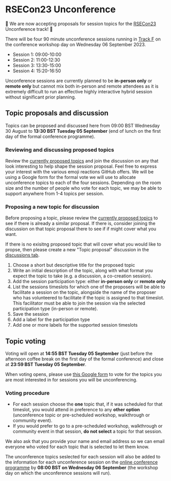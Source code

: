 # RSECon23 Unconference

🔔 We are now accepting proposals for session topics for the [RSECon23](https://rsecon23.society-rse.org/) Unconference track! 🔔 

There will be four 90 minute unconference sessions running in [Track F](https://virtual.oxfordabstracts.com/#/event/public/4430) on the conference workshop day on Wednesday 06 September 2023.

- Session 1: 09:00-10:00
- Session 2: 11:00-12:30
- Session 3: 13:30-15:00
- Session 4: 15:20-16:50

Unconference sessions are currently planned to be **in-person only** or **remote only** but cannot mix both in-person and remote attendees as it is extremely difficult to run an effective highly interactive hybrid session without significant prior planning.

## Topic proposals and discussion

Topics can be proposed and discussed here from 09:00 BST Wednesday 30 August to **13:30 BST Tuesday 05 September** (end of lunch on the first day of the formal conference programme).

### Reviewing and discussing proposed topics

Review the [currently proposed topics](https://github.com/socrse/rsecon23-unconference/discussions/categories/topic-proposals) and join the discussion on any that look interesting to help shape the session proposal. Feel free to express your interest with the various emoji reactions GitHub offers. We will be using a Google form for the formal vote we will use to allocate unconference topics to each of the four sessions. Depending on the room size and the number of people who vote for each topic, we may be able to support anywhere from 1-4 topics per session.

### Proposing a new topic for discussion

Before proposing a topic, please review the [currently proposed topics](https://github.com/socrse/rsecon23-unconference/discussions/categories/topic-proposals) to see if there is already a similar proposal. If there is, consider joining the discussion on that topic proposal there to see if if might cover what you want.

If there is no exisitng proposed topic that will cover what you would like to propse, then please create a new "Topic proposal" discussion in the [discussions tab](https://github.com/socrse/rsecon23-unconference/discussions/categories/topic-proposals).

1. Choose a short but descriptive title for the proposed topic
2. Write an initial description of the topic, along with what format you expect the topic to take (e.g. a discussion, a co-creation session).
3. Add the session participation type: either **in-person only** or **remote only**
4. List the sessions timeslots for which one of the proposers will be able to facilitate a session on the topic, alongside the name of the proposer who has volunteered to facilitate if the topic is assigned to that timeslot. This facilitator must be able to join the session via the selected participation type (in-person or remote).
5. Save the session
6. Add a label for the participation type
7. Add one or more labels for the supported session timeslots  

## Topic voting

Voting will open at **14:55 BST Tuesday 05 September** (just before the afternoon coffee break on the first day of the formal conference) and close at **23:59 BST Tuesday 05 September**.

When voting opens, please use [this Google form](https://forms.gle/3ujhMx5Waw1xWVbK9) to vote for the topics you are most interested in for sessions you will be unconferencing.

### Voting procedure

- For each session choose the **one** topic that, if it was scheduled for that timeslot, you would attend in preference to any **other option** (unconference topic or pre-scheduled workshop, walkthrough or community event).
- If you would prefer to go to a pre-scheduled workshop, walkthrough or community event in that session, **do not select** a topic for that session.

We also ask that you provide your name and email address so we can email everyone who voted for each topic that is selected to let them know.

The unconference topics seslected for each session will also be added to the information for each unconference session on the [online conference programme](https://virtual.oxfordabstracts.com/#/event/public/4430) by **08:00 BST on Wednesday 06 September** (the workshop day on which the unconference sessions will run).

